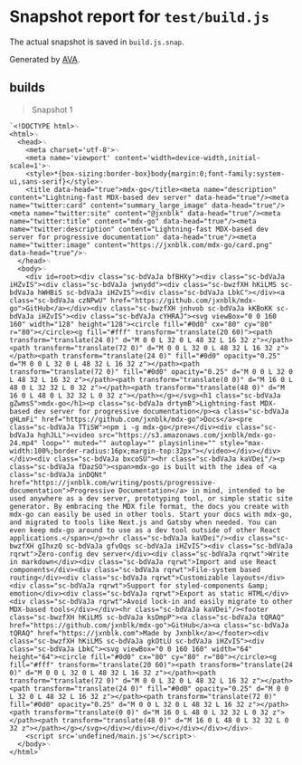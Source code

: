 # Snapshot report for `test/build.js`

The actual snapshot is saved in `build.js.snap`.

Generated by [AVA](https://ava.li).

## builds

> Snapshot 1

    `<!DOCTYPE html>␊
    <html>␊
      <head>␊
        <meta charset='utf-8'>␊
        <meta name='viewport' content='width=device-width,initial-scale=1'>␊
        <style>*{box-sizing:border-box}body{margin:0;font-family:system-ui,sans-serif}</style>␊
        <title data-head="true">mdx-go</title><meta name="description" content="Lightning-fast MDX-based dev server" data-head="true"/><meta name="twitter:card" content="summary_large_image" data-head="true"/><meta name="twitter:site" content="@jxnblk" data-head="true"/><meta name="twitter:title" content="mdx-go" data-head="true"/><meta name="twitter:description" content="Lightning-fast MDX-based dev server for progressive documentation" data-head="true"/><meta name="twitter:image" content="https://jxnblk.com/mdx-go/card.png" data-head="true"/>␊
      </head>␊
      <body>␊
        <div id=root><div class="sc-bdVaJa bfBHXy"><div class="sc-bdVaJa iHZvIS"><div class="sc-bdVaJa jwnydd"><div class="sc-bwzfXH hKiLMS sc-bdVaJa hWHBiS sc-bdVaJa iHZvIS"><div class="sc-bdVaJa LbkC"></div><a class="sc-bdVaJa czNPwU" href="https://github.com/jxnblk/mdx-go">GitHub</a></div><div class="sc-bwzfXH jnhvob sc-bdVaJa kKBoKK sc-bdVaJa iHZvIS"><div class="sc-bdVaJa cYHRAJ"><svg viewBox="0 0 160 160" width="128" height="128"><circle fill="#0d0" cx="80" cy="80" r="80"></circle><g fill="#fff" transform="translate(20 60)"><path transform="translate(24 0)" d="M 0 0 L 32 0 L 48 32 L 16 32 z"></path><path transform="translate(72 0)" d="M 0 0 L 32 0 L 48 32 L 16 32 z"></path><path transform="translate(24 0)" fill="#0d0" opacity="0.25" d="M 0 0 L 32 0 L 48 32 L 16 32 z"></path><path transform="translate(72 0)" fill="#0d0" opacity="0.25" d="M 0 0 L 32 0 L 48 32 L 16 32 z"></path><path transform="translate(0 0)" d="M 16 0 L 48 0 L 32 32 L 0 32 z"></path><path transform="translate(48 0)" d="M 16 0 L 48 0 L 32 32 L 0 32 z"></path></g></svg><h1 class="sc-bdVaJa gZwmsS">mdx-go</h1><p class="sc-bdVaJa drtymB">Lightning-fast MDX-based dev server for progressive documentation</p><a class="sc-bdVaJa gHLmFi" href="https://github.com/jxnblk/mdx-go">Docs</a><pre class="sc-bdVaJa TTiSW">npm i -g mdx-go</pre></div><div class="sc-bdVaJa hqhJLL"><video src="https://s3.amazonaws.com/jxnblk/mdx-go-24.mp4" loop="" muted="" autoplay="" playsinline="" style="max-width:100%;border-radius:16px;margin-top:32px"></video></div></div></div><div class="sc-bdVaJa bxcoSU"><hr class="sc-bdVaJa kaVDei"/><p class="sc-bdVaJa fDazSO"><span>mdx-go is built with the idea of <a class="sc-bdVaJa inDQNt" href="https://jxnblk.com/writing/posts/progressive-documentation">Progressive Documentation</a> in mind, intended to be used anywhere as a dev server, prototyping tool, or simple static site generator. By embracing the MDX file format, the docs you create with mdx-go can easily be used in other tools. Start your docs with mdx-go, and migrated to tools like Next.js and Gatsby when needed. You can even keep mdx-go around to use as a dev tool outside of other React applications.</span></p><hr class="sc-bdVaJa kaVDei"/><div class="sc-bwzfXH gIhxzQ sc-bdVaJa gfvOqs sc-bdVaJa iHZvIS"><div class="sc-bdVaJa rqrwt">Zero-config dev server</div><div class="sc-bdVaJa rqrwt">Write in markdown</div><div class="sc-bdVaJa rqrwt">Import and use React components</div><div class="sc-bdVaJa rqrwt">File-system based routing</div><div class="sc-bdVaJa rqrwt">Customizable layouts</div><div class="sc-bdVaJa rqrwt">Support for styled-components &amp; emotion</div><div class="sc-bdVaJa rqrwt">Export as static HTML</div><div class="sc-bdVaJa rqrwt">Avoid lock-in and easily migrate to other MDX-based tools</div></div><hr class="sc-bdVaJa kaVDei"/><footer class="sc-bwzfXH hKiLMS sc-bdVaJa ksDmpP"><a class="sc-bdVaJa tQRAQ" href="https://github.com/jxnblk/mdx-go">GitHub</a><a class="sc-bdVaJa tQRAQ" href="https://jxnblk.com">Made by Jxnblk</a></footer><div class="sc-bwzfXH hKiLMS sc-bdVaJa gkOtLU sc-bdVaJa iHZvIS"><div class="sc-bdVaJa LbkC"><svg viewBox="0 0 160 160" width="64" height="64"><circle fill="#0d0" cx="80" cy="80" r="80"></circle><g fill="#fff" transform="translate(20 60)"><path transform="translate(24 0)" d="M 0 0 L 32 0 L 48 32 L 16 32 z"></path><path transform="translate(72 0)" d="M 0 0 L 32 0 L 48 32 L 16 32 z"></path><path transform="translate(24 0)" fill="#0d0" opacity="0.25" d="M 0 0 L 32 0 L 48 32 L 16 32 z"></path><path transform="translate(72 0)" fill="#0d0" opacity="0.25" d="M 0 0 L 32 0 L 48 32 L 16 32 z"></path><path transform="translate(0 0)" d="M 16 0 L 48 0 L 32 32 L 0 32 z"></path><path transform="translate(48 0)" d="M 16 0 L 48 0 L 32 32 L 0 32 z"></path></g></svg></div></div></div></div></div></div>␊
        <script src='undefined/main.js'></script>␊
      </body>␊
    </html>`
